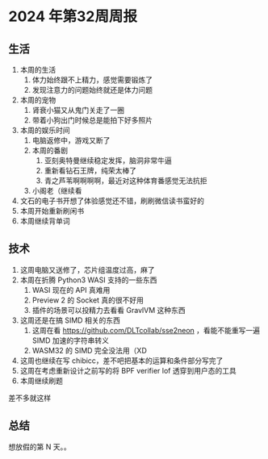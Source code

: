 # 2024 年第32周周报

## 生活

1. 本周的生活
    1. 体力始终跟不上精力，感觉需要锻炼了
    2. 发现注意力的问题始终就还是体力问题
2. 本周的宠物
    1. 肾衰小猫又从鬼门关走了一圈
    2. 带着小狗出门时候总是能拍下好多照片
3. 本周的娱乐时间
    1. 电脑返修中，游戏又断了
    2. 本周的番剧
        1. 亚刻奥特曼继续稳定发挥，脑洞非常牛逼
        2. 重新看钻石王牌，纯荣太棒了
        3. 青之芦苇啊啊啊啊，最近对这种体育番感觉无法抗拒
    3. 小阁老（继续看
4. 文石的电子书开想了体验感觉还不错，刷刷微信读书蛮好的
5. 本周开始重新刷闲书
6. 本周继续背单词

## 技术

1. 这周电脑又送修了，芯片组温度过高，麻了
2. 本周在折腾 Python3 WASI 支持的一些东西
    1. WASI 现在的 API 真难用
    2. Preview 2 的 Socket 真的很不好用
    3. 插件的场景可以投精力去看看 GravlVM 这种东西
3. 这周还是在搞 SIMD 相关的东西
    1. 这周在看 <https://github.com/DLTcollab/sse2neon> ，看能不能重写一遍 SIMD 加速的字符串转义
    2. WASM32 的 SIMD 完全没法用（XD
4. 这周也继续在写 chibicc，差不吧把基本的运算和条件部分写完了
5. 这周在考虑重新设计之前写的将 BPF verifier lof 透穿到用户态的工具
6. 本周继续刷题

差不多就这样

## 总结

想放假的第 N 天。。
